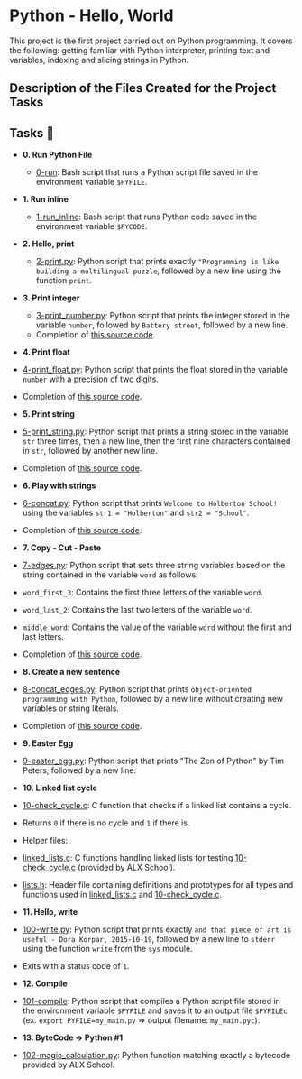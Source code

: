 # Python - Hello, World

This project is the first project carried out on Python programming. It covers the following: getting familiar with Python interpreter, printing text and variables, indexing and slicing strings in Python.

## Description of the Files Created for the Project Tasks

## Tasks :page_with_curl:

* **0. Run Python File**
  * [0-run](./0-run): Bash script that runs a Python script file saved
  in the environment variable `$PYFILE`.

* **1. Run inline**
  * [1-run_inline](./1-run_inline): Bash script that runs Python code saved in the
  environment variable `$PYCODE`.

* **2. Hello, print**
  * [2-print.py](./2-print.py): Python script that prints exactly `"Programming is
  like building a multilingual puzzle`, followed by a new line using the function `print`.

* **3. Print integer**
  * [3-print_number.py](./3-print_number.py): Python script that prints the integer stored
  in the variable `number`, followed by `Battery street`, followed by a new line.
  * Completion of [this source code]().

* **4. Print float**
 * [4-print_float.py](./4-print_float.py): Python script that prints the float stored
 in the variable `number` with a precision of two digits.
 * Completion of [this source code]().

* **5. Print string**
 * [5-print_string.py](./5-print_string.py): Python script that prints a string stored
 in the variable `str` three times, then a new line, then the first nine characters
 contained in `str`, followed by another new line.
 * Completion of [this source code]().

* **6. Play with strings**
 * [6-concat.py](./6-concat.py): Python script that prints `Welcome to Holberton
 School!` using the variables `str1 = "Holberton"` and `str2 = "School"`.
 * Completion of [this source code]().

* **7. Copy - Cut - Paste**
 * [7-edges.py](./7-edges.py): Python script that sets three string variables based
on the string contained in the variable `word` as follows:
 * `word_first_3`: Contains the first three letters of the variable `word`.
 * `word_last_2`: Contains the last two letters of the variable `word`.
 * `middle_word`: Contains the value of the variable `word` without the first and last letters.
 * Completion of [this source code]().

* **8. Create a new sentence**
 * [8-concat_edges.py](./8-concat_edges.py): Python script that prints `object-oriented
 programming with Python`, followed by a new line without creating new variables or
 string literals.
 * Completion of [this source code]().

* **9. Easter Egg**
 * [9-easter_egg.py](./9-easter_egg.py): Python script that prints "The Zen of Python" by
 Tim Peters, followed by a new line.

* **10. Linked list cycle**
 * [10-check_cycle.c](./10-check_cycle.c): C function that checks if a linked list
 contains a cycle.
 * Returns `0` if there is no cycle and `1` if there is.
 * Helper files:
 * [linked_lists.c](./linked_lists.c): C functions handling linked lists for testing
 [10-check_cycle.c](./10-check_cycle.c) (provided by ALX School).
 * [lists.h](./lists.h): Header file containing definitions and prototypes for
 all types and functions used in [linked_lists.c](./linked_lists.c) and
 [10-check_cycle.c](./10-check_cycle.c).

* **11. Hello, write**
 * [100-write.py](./100-write.py): Python script that prints exactly `and that piece of
 art is useful - Dora Korpar, 2015-10-19`, followed by a new line to `stderr` using
 the function `write` from the `sys` module.
 * Exits with a status code of `1`.

* **12. Compile**
 * [101-compile](./101-compile): Python script that compiles a Python script file stored
 in the environment variable `$PYFILE` and saves it to an output file
 `$PYFILEc` (ex. `export PYFILE=my_main.py` => output filename: `my_main.pyc`).

* **13. ByteCode -> Python #1**
 * [102-magic_calculation.py](./103-magic_calculation.py): Python function matching exactly
 a bytecode provided by ALX School.

